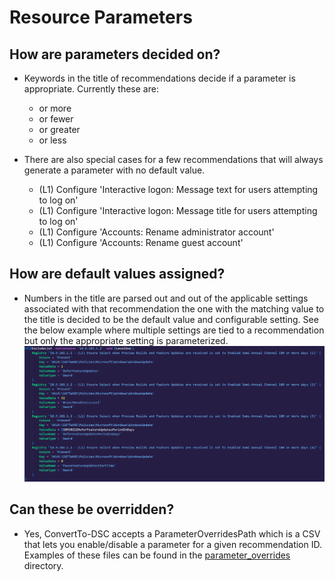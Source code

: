 # Resource Parameters

## How are parameters decided on?
- Keywords in the title of recommendations decide if a parameter is appropriate. Currently these are:
  - or more
  - or fewer
  - or greater
  - or less

- There are also special cases for a few recommendations that will always generate a parameter with no default value.
  - (L1) Configure 'Interactive logon: Message text for users attempting to log on'
  - (L1) Configure 'Interactive logon: Message title for users attempting to log on'
  - (L1) Configure 'Accounts: Rename administrator account'
  - (L1) Configure 'Accounts: Rename guest account'

## How are default values assigned?
- Numbers in the title are parsed out and out of the applicable settings associated with that recommendation the one with the matching value to the title is decided to be the default value and configurable setting. See the below example where multiple settings are tied to a recommendation but only the appropriate setting is parameterized. </br>![Example](screenshots/parameter_default_values.PNG)

## Can these be overridden?
- Yes, ConvertTo-DSC accepts a ParameterOverridesPath which is a CSV that lets you enable/disable a parameter for a given recommendation ID. Examples of these files can be found in the [parameter_overrides](../parameter_overrides) directory.